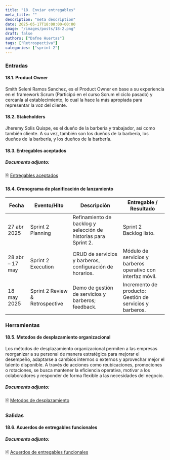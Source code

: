 ```yaml
---
title: "18. Enviar entregables"
meta_title: ""
description: "meta description"
date: 2025-05-17T18:00:00+00:00
image: "/images/posts/18-2.png"
draft: false
authors: ["Dafne Huertas"]
tags: ["Retrospectiva"]
categories: ["sprint-2"]
---
```


### Entradas

#### 18.1. Product Owner

Smith Seleni Ramos Sanchez, es el Product Owner en base a su experiencia en el framework Scrum (Participó en el curso Scrum el ciclo pasado) y cercanía al establecimiento, lo cual la hace la más apropiada para representar la voz del cliente.

#### 18.2. Stakeholders
Jheremy Solis Quispe, es el dueño de la barbería y trabajador, así como también cliente. A su vez, también son los dueños de la barbería, los dueños de la barbería, y los dueños de la barbería.

#### 18.3. Entregables aceptados

##### **Documento adjunto:**
 🗎 [Entregables aceptados](https://drive.google.com/file/d/1I2lmuC4vnqfv16tBFTfU0y6o-ACkw17K/view?usp=sharing)


#### 18.4. Cronograma de planificación de lanzamiento

| Fecha | Evento/Hito | Descripción | Entregable / Resultado |
| --- | --- | --- | --- |
| 27 abr 2025 | Sprint 2 Planning | Refinamiento de backlog y selección de historias para Sprint 2. | Sprint 2 Backlog listo. |
| 28 abr – 17 may | Sprint 2 Execution | CRUD de servicios y barberos, configuración de horarios. | Módulo de servicios y barberos operativo con interfaz móvil. |
| 18 may 2025 | Sprint 2 Review & Retrospective | Demo de gestión de servicios y barberos; feedback. | Incremento de producto: Gestión de servicios y barberos. |

### Herramientas

#### 18.5. Metodos de desplazamiento organizacional 
Los métodos de desplazamiento organizacional permiten a las empresas reorganizar a su personal de manera estratégica para mejorar el desempeño, adaptarse a cambios internos o externos y aprovechar mejor el talento disponible. A través de acciones como reubicaciones, promociones o rotaciones, se busca mantener la eficiencia operativa, motivar a los colaboradores y responder de forma flexible a las necesidades del negocio.

##### **Documento adjunto:**
 🗎 [Metodos de desplazamiento](https://docs.google.com/spreadsheets/d/1ljK7FVcrSNB4Dd5VmS-fO661X6DieMR-lG1jqhuqfOE/edit?usp=sharing)

### Salidas

#### 18.6. Acuerdos de entregables funcionales

##### **Documento adjunto:**
 🗎 [Acuerdos de entregables funcionales](https://docs.google.com/document/d/1tVbQW-yqHLV0ai2VRjISJlmDbD9AXtZa2NG7rBkQpVc/edit?usp=sharing)

